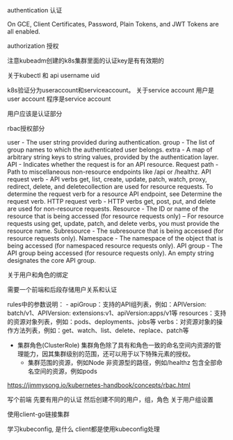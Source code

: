 authentication 认证

On GCE, Client Certificates, Password, Plain Tokens, and JWT Tokens are all enabled.

authorization  授权

注意kubeadm创建的k8s集群里面的认证key是有有效期的

关于kubectl 和 api
username uid




 k8s验证分为useraccount和serviceaccount。
关于service account 
用户是user account 程序是service account

用户应该是认证部分

rbac授权部分

user - The user string provided during authentication.
group - The list of group names to which the authenticated user belongs.
extra - A map of arbitrary string keys to string values, provided by the authentication layer.
API - Indicates whether the request is for an API resource.
Request path - Path to miscellaneous non-resource endpoints like /api or /healthz.
API request verb - API verbs get, list, create, update, patch, watch, proxy, redirect, delete, and deletecollection are used for resource requests. To determine the request verb for a resource API endpoint, see Determine the request verb.
HTTP request verb - HTTP verbs get, post, put, and delete are used for non-resource requests.
Resource - The ID or name of the resource that is being accessed (for resource requests only) – For resource requests using get, update, patch, and delete verbs, you must provide the resource name.
Subresource - The subresource that is being accessed (for resource requests only).
Namespace - The namespace of the object that is being accessed (for namespaced resource requests only).
API group - The API group being accessed (for resource requests only). An empty string designates the core API group.

关于用户和角色的绑定

需要一个前端和后段存储用户关系和认证

rules中的参数说明：
    - apiGroup：支持的API组列表，例如：APIVersion: batch/v1、APIVersion: extensions:v1、apiVersion:apps/v1等
    resources：支持的资源对象列表，例如：pods、deployments、jobs等
    verbs：对资源对象的操作方法列表，例如：get、watch、list、delete、replace、patch等

- 集群角色(ClusterRole)
    集群角色除了具有和角色一致的命名空间内资源的管理能力，因其集群级别的范围，还可以用于以下特殊元素的授权。    
    - 集群范围的资源，例如Node
    非资源型的路径，例如/healthz
    包含全部命名空间的资源，例如pods

https://jimmysong.io/kubernetes-handbook/concepts/rbac.html

写个前端
先要有用户的认证
然后创建不同的用户，组，角色
关于用户组设置

使用client-go链接集群

学习kubeconfig, 是什么
client都是使用kubeconfig处理